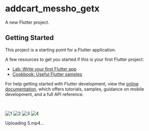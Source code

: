 # addcart_messho_getx

A new Flutter project.

## Getting Started

This project is a starting point for a Flutter application.

A few resources to get you started if this is your first Flutter project:

- [Lab: Write your first Flutter app](https://docs.flutter.dev/get-started/codelab)
- [Cookbook: Useful Flutter samples](https://docs.flutter.dev/cookbook)

For help getting started with Flutter development, view the
[online documentation](https://docs.flutter.dev/), which offers tutorials,
samples, guidance on mobile development, and a full API reference.

<p>
<img src"https://github.com/vekariyahimani/addcart_messho_getx/assets/119123480/f1c7997f-a67a-43a2-a12c-9563b7c54a3b"width=22%,height=35%>
<img src"https://github.com/vekariyahimani/addcart_messho_getx/assets/119123480/01d8ba56-4af5-4b5c-a5af-56703f0e4b70"width=22%,height=35%>
<img src"https://github.com/vekariyahimani/addcart_messho_getx/assets/119123480/c947482c-b6f4-4475-86b1-3be4c06a5214"width=22%,height=35%>
<img src"https://github.com/vekariyahimani/addcart_messho_getx/assets/119123480/d674850f-e078-427e-b4ea-d07318162b6b"width=22%,height=35%>
<img src""width=22%,height=35%>

![1](https://github.com/vekariyahimani/addcart_messho_getx/assets/119123480/f1c7997f-a67a-43a2-a12c-9563b7c54a3b)
![2](https://github.com/vekariyahimani/addcart_messho_getx/assets/119123480/01d8ba56-4af5-4b5c-a5af-56703f0e4b70)
![3](https://github.com/vekariyahimani/addcart_messho_getx/assets/119123480/c947482c-b6f4-4475-86b1-3be4c06a5214)
![4](https://github.com/vekariyahimani/addcart_messho_getx/assets/119123480/d674850f-e078-427e-b4ea-d07318162b6b)


Uploading 5.mp4…

